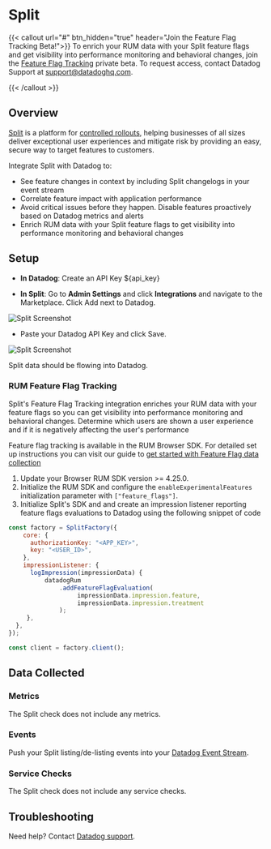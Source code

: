 # Split

{{< callout url="#" btn_hidden="true" header="Join the Feature Flag Tracking Beta!">}}
To enrich your RUM data with your Split feature flags and get visibility into performance monitoring and behavioral changes, join the <a href="https://docs.datadoghq.com/real_user_monitoring/guide/setup-feature-flag-data-collection/">Feature Flag Tracking</a> private beta. To request access, contact Datadog Support at support@datadoghq.com.

{{< /callout >}}

## Overview

[Split][1] is a platform for [controlled rollouts][2], helping businesses of all sizes deliver exceptional user experiences and mitigate risk by providing an easy, secure way to target features to customers.

Integrate Split with Datadog to:

- See feature changes in context by including Split changelogs in your event stream
- Correlate feature impact with application performance
- Avoid critical issues before they happen. Disable features proactively based on Datadog metrics and alerts
- Enrich RUM data with your Split feature flags to get visibility into performance monitoring and behavioral changes

## Setup

- **In Datadog**: Create an API Key <span class="hidden-api-key">\${api_key}</span>

- **In Split**: Go to **Admin Settings** and click **Integrations** and navigate to the Marketplace. Click Add next to Datadog.<br/>

![Split Screenshot][3]

- Paste your Datadog API Key and click Save.

![Split Screenshot][4]

Split data should be flowing into Datadog.

### RUM Feature Flag Tracking
Split's Feature Flag Tracking integration enriches your RUM data with your feature flags so you can get visibility into performance monitoring and behavioral changes. Determine which users are shown a user experience and if it is negatively affecting the user's performance

Feature flag tracking is available in the RUM Browser SDK. For detailed set up instructions you can visit our guide to [get started with Feature Flag data collection][7]

1. Update your Browser RUM SDK version >= 4.25.0.
2. Initialize the RUM SDK and configure the `enableExperimentalFeatures` initialization parameter with `["feature_flags"]`.
3. Initialize Split's SDK and and create an impression listener reporting feature flags evaluations to Datadog using the following snippet of code

```javascript
const factory = SplitFactory({
    core: {
      authorizationKey: "<APP_KEY>",
      key: "<USER_ID>",
    },
    impressionListener: {
      logImpression(impressionData) {              
          datadogRum
              .addFeatureFlagEvaluation(
                   impressionData.impression.feature,
                   impressionData.impression.treatment
              );
     },
  },
});

const client = factory.client();
```

## Data Collected

### Metrics

The Split check does not include any metrics.

### Events

Push your Split listing/de-listing events into your [Datadog Event Stream][5].

### Service Checks

The Split check does not include any service checks.

## Troubleshooting

Need help? Contact [Datadog support][6].

[1]: http://www.split.io
[2]: http://www.split.io/articles/controlled-rollout
[3]: https://raw.githubusercontent.com/DataDog/integrations-extras/master/split/images/in-split.png
[4]: https://raw.githubusercontent.com/DataDog/integrations-extras/master/split/images/integrations-datadog.png
[5]: https://docs.datadoghq.com/events/
[6]: https://docs.datadoghq.com/help/
[7]: https://docs.datadoghq.com/real_user_monitoring/guide/setup-feature-flag-data-collection/
